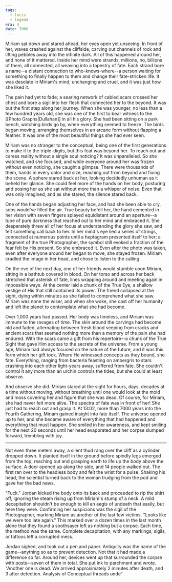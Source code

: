 ```yaml
---
tags:
  - lucis
  - legend
era: 4
date: 7000
---
```

Miriam sat down and stared ahead, her eyes open yet unseeing. In front of her, waves crashed against the cliffside, carving out channels of rock and lifting pebbles away into the infinite dark. All of this happened around her, and none of it mattered. Inside her mind were strands, millions, no, billions of them, all connected, all weaving into a tapestry of fate. Each strand bore a name--a distant connection to who-knows-where--a person waiting for something to finally happen to them and change their fate-stricken life. It was desolate in Miriam's mind, unchanging and cruel, and it was just how she liked it.

The pain had yet to fade; a searing network of cabled scars crossed her chest and bore a sigil into her flesh that connected her to the beyond. It was but the first step along her journey. When she was younger, no less than a few hundred years old, she was one of the first to bear witness to the [[Photo Graphs|Dullahan]] in all his glory. She had been sitting on a park bench, watching birds go by, when everything seemed to freeze. The birds began moving, arranging themselves in an arcane form without flapping a feather. It was one of the most beautiful things she had ever seen.

Miriam was no stranger to the conceptual, being one of the first generations to make it to the triple-digits, but this feat was beyond her. To reach out and caress reality without a single soul noticing? It was unparalleled. So she watched, and she focused, and while everyone around her was frozen without even noticing, she caught a glimpse. There were thousands of them, hands in every color and size, reaching out from beyond and fixing the scene. A sphere stared back at her, looking decidedly unhuman as it beheld her glance. She could feel more of the hands on her body, posturing and posing her as she sat without more than a whisper of noise. Even that was only imagined, and as she stared, the silence stared back. 

One of the hands began adjusting her face, and had she been able to cry, sobs would've filled the air. True beauty befell her, the hand cemented in her vision with seven fingers splayed equidistant around an aperture--a tube of pure darkness that reached out to her mind and embraced it. She desperately threw all of her focus at understanding the glory she saw, and felt something call back to her. In her mind's eye lied a series of strings, connected at numerous points until a heptagram presented itself to her; a fragment of the true Photographer, the symbol still evoked a fraction of the fear felt by His present. So she embraced it. Even after the photo was taken, even after everyone around her began to move, she stayed frozen. Miriam cradled the image in her head, and chose to listen to the calling.

On the eve of the next day, one of her friends would stumble upon Miriam, sitting in a bathtub covered in blood. On her torso and across her back stretched that asterisk of fate, lines wrapping around and meeting again in impossible ways. At the center laid a chunk of the True Eye, a shallow vestige of His that still contained its power. The friend collapsed at the sight, dying within minutes as she failed to comprehend what she saw. Miriam was none the wiser, and when she woke, she cast off her humanity and left the planet to contemplate what she had become.

Over 1,000 years had passed. Her body was timeless, and Miriam was immune to the ravages of time. The skin around the carvings had become old and faded, alternating between fresh blood seeping from cracks and ancient scars that seemed nothing more than a memory of the pain she had endured. With the scars came a gift from his repertoire--a chunk of the True Sight that gave Him access to the secrets of the universe. From a young age, Miriam had always focused on the nature of the future, and it was this form which her gift took. Where He witnessed concepts as they bound, she fate. Everything, ranging from bacteria feasting on ambergris to stars crashing into each other light-years away, suffered from fate. She couldn't control it any more than an urchin controls the tides, but she could at least observe.

And observe she did. Miriam stared at the sight for hours, days, decades at a time without moving, without breathing until one would look at the mold and moss covering her and figure that she was dead. Of course, for Miriam, she had never felt more alive. The spectra of fate was in front of her! She just had to reach out and grasp it. At 13:02, more than 7000 years into the Fourth Gathering, Miriam gained insight into fate itself. The universe opened up to her, and she became aware of everything that had happened and everything that must happen. She smiled in her awareness, and kept smiling for the next 20 seconds until her head evaporated and her corpse slumped forward, trembling with joy.

---

Not even three meters away, a silent thud rang over the cliff as a cylinder dropped down. It planted itself in the ground before spindly legs emerged from the top, reaching out and grasping earth to life up the body above the surface. A door opened up along the side, and 14 people walked out. The first ran over to the headless body and felt the wrist for a pulse. Shaking his head, the scientist turned back to the woman trudging from the pod and gave her the bad news. 

"Fuck." Jordan kicked the body onto its back and proceeded to rip the shirt off, ignoring the steam rising up from Miriam's stump of a neck. A mild decapitation shouldn't be enough to kill an aegis of undeath that easily, but here they were. Confirming her suspicions was the sigil of the Photographer, marking Miriam as another of the last few victims. "Looks like we were too late again." This marked over a dozen times in the last month alone that they found a soothsayer left as nothing but a corpse. Each time, the method was the same. Complete decapitation, with any markings, sigils, or tattoos left a corrupted mess. 

Jordan sighed, and took out a pen and paper. Antiquity was the name of the game--anything so as to prevent detection. Not that it had made a difference so far. Around her, devices went up that surrounded the corpse with posts--seven of them in total. She put ink to parchment and wrote.
"Another one is dead. We arrived approximately 2 minutes after death, and 3 after detection. Analysis of Conceptual threads unde"